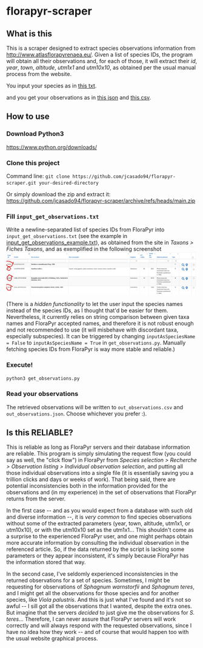 # florapyr-scraper

## What is this

This is a scraper designed to extract species observations information from http://www.atlasflorapyrenaea.eu/. Given a list of species IDs, the program will obtain all their observations and, for each of those, it will extract their _id_, _year_, _town_, _altitude_, _utm1x1_ and _utm10x10_, as obtained per the usual manual process from the website.

You input your species as in [this txt](examples/input_get_observations_example.txt).

and you get your observations as in [this json](examples/out_observations_example.json) and [this csv](examples/out_observations_example.csv).


## How to use

### Download Python3
https://www.python.org/downloads/

### Clone this project
Command line: `git clone https://github.com/jcasado94/florapyr-scraper.git your-desired-directory`

Or simply download the zip and extract it: https://github.com/jcasado94/florapyr-scraper/archive/refs/heads/main.zip

### Fill `input_get_observations.txt`
Write a newline-separated list of species IDs from FloraPyr into `input_get_observations.txt` (see the example in [input_get_observations_example.txt](examples/input_get_observations_example.txt)), as obtained from the site in *Taxons > Fiches Taxons*, and as exemplified in the following screenshot
![How to obtain species IDs](./images/speciesIDs.png)

(There is a _hidden functionality_ to let the user input the species names instead of the species IDs, as I thought that'd be easier for them. Nevertheless, it currently relies on string comparison between given taxa names and FloraPyr accepted names, and therefore it is not robust enough and not recommended to use (it will misbehave with discordant taxa, especially subspecies). It can be triggered by changing `inputAsSpeciesName = False` to `inputAsSpeciesName = True` in `get_observations.py`. Manually fetching species IDs from FloraPyr is way more stable and reliable.)

### Execute!
`python3 get_observations.py`

### Read your observations
The retrieved observations will be written to `out_observations.csv` and `out_observations.json`. Choose whichever you prefer :).

## Is this RELIABLE?

This is reliable as long as FloraPyr servers and their database information are reliable. This program is simply simulating the request flow (you could say as well, the "click flow") in FloraPyr from _Species selection > Recherche > Observation listing > Individual observation selection_, and putting all those individual observations into a single file (it is essentially saving you a trillion clicks and days or weeks of work). That being said, there are potential inconsistencies both in the information provided for the observations and (in my experience) in the set of observations that FloraPyr returns from the server.

In the first case -- and as you would expect from a database with such old and diverse information --, it is *very common* to find species observations without some of the extracted parameters (year, town, altitude, utm1x1, or utm10x10), or with the utm10x10 set as the utm1x1... This shouldn't come as a surprise to the experienced FloraPyr user, and one might perhaps obtain more accurate information by consulting the individual observation in the referenced article. So, if the data returned by the script is lacking some parameters or they appear inconsistent, it's simply because FloraPyr has the information stored that way. 

In the second case, I've seldomly experienced inconsistencies in the returned observations for a set of species. Sometimes, I might be requesting for observations of _Sphagnum warnstorfii_ and _Sphagnum teres_, and I might get all the observations for those species and for another species, like _Viola palustris_. And this is just what I've found and it's not so awful -- I sill got all the observations that I wanted, despite the extra ones. But imagine that the servers _decided_ to just give me the observations for _S. teres_... Therefore, I can never assure that FloraPyr servers will work correctly and will always respond with the requested observations, since I have no idea how they work -- and of course that would happen too with the usual website graphical process.
